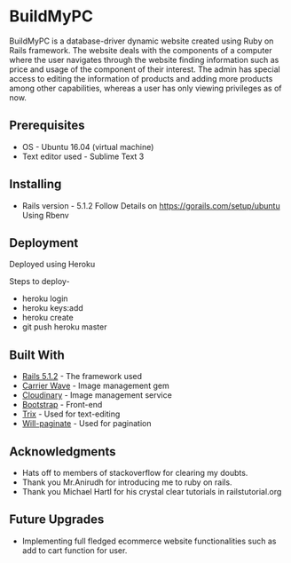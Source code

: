 # BuildMyPC

BuildMyPC is a database-driver dynamic website created using Ruby on Rails framework. The website deals with the components of a computer where the user navigates through the website finding information such as price and usage of the component of their interest.
The admin has special access to editing the information of products and adding more products among other capabilities, whereas a user has only viewing privileges as of now.

## Prerequisites
* OS - Ubuntu 16.04 (virtual machine)
* Text editor used - Sublime Text 3

## Installing
* Rails version - 5.1.2
Follow Details on https://gorails.com/setup/ubuntu 
Using Rbenv

## Deployment
Deployed using Heroku

Steps to deploy-
* heroku login
* heroku keys:add
* heroku create
* git push heroku master


## Built With

* [Rails 5.1.2](http://weblog.rubyonrails.org/2016/6/30/Rails-5-0-final/) - The framework used
* [Carrier Wave](https://github.com/carrierwaveuploader/carrierwave) - Image management gem
* [Cloudinary](https://cloudinary.com) - Image management service
* [Bootstrap](http://getbootstrap.com/) - Front-end
* [Trix](https://github.com/basecamp/trix) - Used for text-editing
* [Will-paginate](https://github.com/bootstrap-ruby/will_paginate-bootstrap) - Used for pagination

## Acknowledgments

* Hats off to members of stackoverflow for clearing my doubts. 
* Thank you Mr.Anirudh for introducing me to ruby on rails.
* Thank you Michael Hartl for his crystal clear tutorials in railstutorial.org

## Future Upgrades

* Implementing full fledged ecommerce website functionalities such as add to cart function for user.

